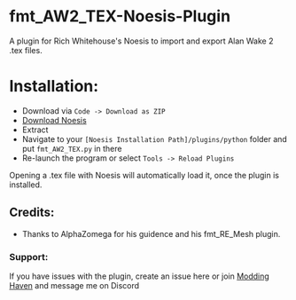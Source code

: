 # fmt_AW2_TEX-Noesis-Plugin
A plugin for Rich Whitehouse's Noesis to import and export Alan Wake 2 .tex files.
# Installation:
- Download via `Code -> Download as ZIP`
- [Download Noesis](https://www.richwhitehouse.com/index.php?content=inc_projects.php&showproject=91)
- Extract
- Navigate to your `[Noesis Installation Path]/plugins/python` folder and put `fmt_AW2_TEX.py` in there
- Re-launch the program or select `Tools -> Reload Plugins`

Opening a .tex file with Noesis will automatically load it, once the plugin is installed.

## Credits:
- Thanks to AlphaZomega for his guidence and his fmt_RE_Mesh plugin.
### Support:
If you have issues with the plugin, create an issue here or join [Modding Haven](https://discord.gg/9Vr2SJ3) and message me on Discord
